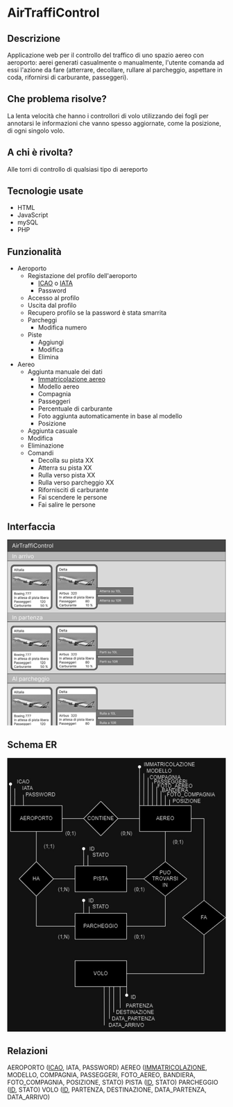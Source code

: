 # AirTraffiControl
## Descrizione
Applicazione web per il controllo del traffico di uno spazio aereo con aeroporto: aerei generati casualmente o manualmente, l'utente comanda ad essi l'azione da fare (atterrare, decollare, rullare al parcheggio, aspettare in coda, rifornirsi di carburante, passeggeri).
## Che problema risolve?
La lenta velocità che hanno i controllori di volo utilizzando dei fogli per annotarsi le informazioni che vanno spesso aggiornate, come la posizione, di ogni singolo volo.
## A chi è rivolta?
Alle torri di controllo di qualsiasi tipo di aereporto 
## Tecnologie usate
- HTML
- JavaScript
- mySQL
- PHP
## Funzionalità
* Aeroporto
  * Registazione del profilo dell'aeroporto
    * <a href="https://it.wikipedia.org/wiki/Codice_aeroportuale_ICAO">ICAO</a> o <a href="https://en.wikipedia.org/wiki/IATA_airport_code">IATA</a>
    * Password
  * Accesso al profilo 
  * Uscita dal profilo
  * Recupero profilo se la password è stata smarrita
  * Parcheggi
    * Modifica numero
  * Piste
    * Aggiungi
    * Modifica
    * Elimina
* Aereo
  * Aggiunta manuale dei dati
    * <a href="https://it.wikipedia.org/wiki/Marche_d%27immatricolazione">Immatricolazione aereo</a>
    * Modello aereo
    * Compagnia
    * Passeggeri
    * Percentuale di carburante
    * Foto aggiunta automaticamente in base al modello
    * Posizione
  * Aggiunta casuale
  * Modifica
  * Eliminazione
  * Comandi
    * Decolla su pista XX
    * Atterra su pista XX
    * Rulla verso pista XX
    * Rulla verso parcheggio XX
    * Rifornisciti di carburante
    * Fai scendere le persone
    * Fai salire le persone
## Interfaccia
![alt text](interfacciaWEB.png)
## Schema ER
![alt text](ERN.jpg)
## Relazioni
AEROPORTO (<ins>ICAO</ins>, IATA, PASSWORD)
AEREO (<ins>IMMATRICOLAZIONE</ins>, MODELLO, COMPAGNIA, PASSEGGERI, FOTO_AEREO, BANDIERA, FOTO_COMPAGNIA, POSIZIONE, STATO)
PISTA (<ins>ID</ins>, STATO)
PARCHEGGIO (<ins>ID</ins>, STATO)
VOLO (<ins>ID</ins>, PARTENZA, DESTINAZIONE, DATA_PARTENZA, DATA_ARRIVO)
